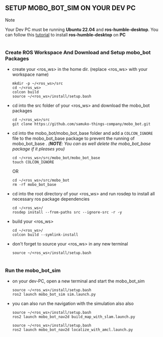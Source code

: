 ## SETUP MOBO_BOT_SIM ON YOUR DEV PC
> [!NOTE]
> Your Dev PC must be running **Ubuntu 22.04** and **ros-humble-desktop**.
> You can follow this [tutorial]() to install **ros-humble-desktop** on **PC**

#

### Create ROS Workspace And Download and Setup mobo_bot Packages

- create your <ros_ws> in the home dir. (replace <ros_ws> with your workspace name)
  ```shell
  mkdir -p ~/<ros_ws>/src
  cd ~/<ros_ws>
  colcon build
  source ~/<ros_ws>/install/setup.bash
  ```

- cd into the src folder of your <ros_ws> and download the mobo_bot packages
  ```shell
  cd ~/<ros_ws>/src
  git clone https://github.com/samuko-things-company/mobo_bot.git
  ```

- cd into the mobo_bot/mobo_bot_base folder and add a `COLCON_IGNORE` file to the mobo_bot_base package to prevent the running of mobo_bot_base . *(**NOTE**: You can as well delete the mobo_bot_base package if it pleases you)*
  ```shell
  cd ~/<ros_ws>/src/mobo_bot/mobo_bot_base
  touch COLCON_IGNORE
  ```
  OR

  ```shell
  cd ~/<ros_ws>/src/mobo_bot
  rm -rf mobo_bot_base
  ```

- cd into the root directory of your <ros_ws> and run rosdep to install all necessary ros  package dependencies
  ```shell
  cd ~/<ros_ws>/
  rosdep install --from-paths src --ignore-src -r -y
  ```

- build your <ros_ws>
  ```shell
  cd ~/<ros_ws>/
  colcon build --symlink-install
  ```

- don't forget to source your <ros_ws> in any new terminal
  ```shell
  source ~/<ros_ws>/install/setup.bash
  ```

#

### Run the mobo_bot_sim

- on your dev-PC, open a new terminal and start the mobo_bot_sim
  ```shell
  source ~/<ros_ws>/install/setup.bash
  ros2 launch mobo_bot_sim sim.launch.py
  ```

- you can also run the navigation with the simulation also also
  ```shell
  source ~/<ros_ws>/install/setup.bash
  ros2 launch mobo_bot_nav2d build_map_with_slam.launch.py
  ```

  ```shell
  source ~/<ros_ws>/install/setup.bash
  ros2 launch mobo_bot_nav2d localize_with_amcl.launch.py
  ```